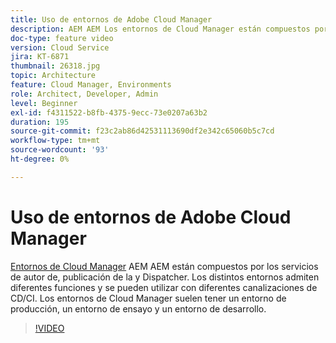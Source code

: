 ```yaml
---
title: Uso de entornos de Adobe Cloud Manager
description: AEM AEM Los entornos de Cloud Manager están compuestos por los servicios de autor de datos, publicación de datos y Dispatcher de la de trabajo. Los distintos entornos admiten diferentes funciones y se pueden utilizar con diferentes canalizaciones de CD/CI. Los entornos de Cloud Manager suelen tener un entorno de producción, un entorno de ensayo y un entorno de desarrollo.
doc-type: feature video
version: Cloud Service
jira: KT-6871
thumbnail: 26318.jpg
topic: Architecture
feature: Cloud Manager, Environments
role: Architect, Developer, Admin
level: Beginner
exl-id: f4311522-b8fb-4375-9ecc-73e0207a63b2
duration: 195
source-git-commit: f23c2ab86d42531113690df2e342c65060b5c7cd
workflow-type: tm+mt
source-wordcount: '93'
ht-degree: 0%

---
```


# Uso de entornos de Adobe Cloud Manager

[Entornos de Cloud Manager](https://experienceleague.adobe.com/docs/experience-manager-cloud-manager/using/how-to-use/manage-your-environment.html) AEM AEM están compuestos por los servicios de autor de, publicación de la y Dispatcher. Los distintos entornos admiten diferentes funciones y se pueden utilizar con diferentes canalizaciones de CD/CI. Los entornos de Cloud Manager suelen tener un entorno de producción, un entorno de ensayo y un entorno de desarrollo.

>[!VIDEO](https://video.tv.adobe.com/v/26318?quality=12&learn=on)
